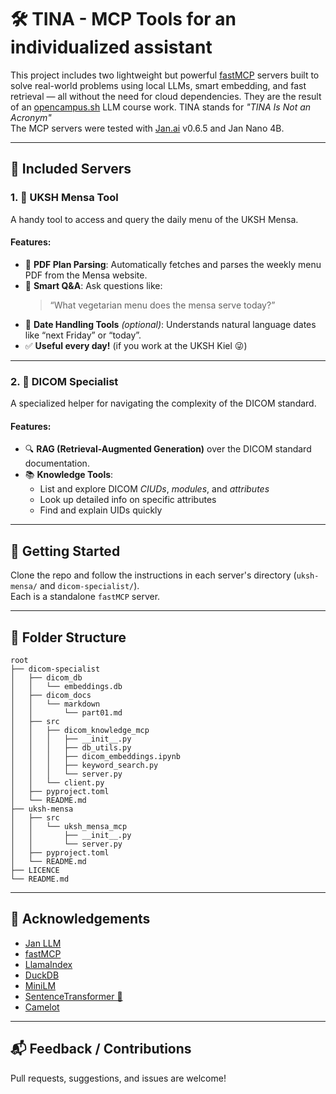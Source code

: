 # 🛠️ TINA - MCP Tools for an individualized assistant

This project includes two lightweight but powerful [fastMCP](https://github.com/grobian/fastmcp) servers built to solve real-world problems using local LLMs, smart embedding, and fast retrieval — all without the need for cloud dependencies. They are the result of an [opencampus.sh](https://edu.opencampus.sh/) LLM course work. TINA stands for *"TINA Is Not an Acronym"*  
The MCP servers were tested with [Jan.ai](https://jan.ai/) v0.6.5 and Jan Nano 4B.

---

## 🔧 Included Servers

### 1. 🥗 UKSH Mensa Tool

A handy tool to access and query the daily menu of the UKSH Mensa.

#### Features:
- 📄 **PDF Plan Parsing**: Automatically fetches and parses the weekly menu PDF from the Mensa website.
- 🤖 **Smart Q&A**: Ask questions like:  
  > “What vegetarian menu does the mensa serve today?”
- 📅 **Date Handling Tools** *(optional)*: Understands natural language dates like “next Friday” or “today”.
- ✅ **Useful every day!** (if you work at the UKSH Kiel 😜)

---

### 2. 🧠 DICOM Specialist

A specialized helper for navigating the complexity of the DICOM standard.

#### Features:
- 🔍 **RAG (Retrieval-Augmented Generation)** over the DICOM standard documentation.
- 📚 **Knowledge Tools**:
  - List and explore DICOM *CIUDs*, *modules*, and *attributes*
  - Look up detailed info on specific attributes
  - Find and explain UIDs quickly

---

## 🚀 Getting Started

Clone the repo and follow the instructions in each server's directory (`uksh-mensa/` and `dicom-specialist/`).  
Each is a standalone `fastMCP` server.

---

## 📂 Folder Structure
```
root
├── dicom-specialist
│   ├── dicom_db
│   │   └── embeddings.db
│   ├── dicom_docs
│   │   └── markdown
│   │       └── part01.md
│   ├── src
│   │   ├── dicom_knowledge_mcp
│   │   │   ├── __init__.py
│   │   │   ├── db_utils.py
│   │   │   ├── dicom_embeddings.ipynb
│   │   │   ├── keyword_search.py
│   │   │   └── server.py
│   │   └── client.py
│   ├── pyproject.toml
│   └── README.md
├── uksh-mensa
│   ├── src
│   │   └── uksh_mensa_mcp
│   │       ├── __init__.py
│   │       └── server.py
│   ├── pyproject.toml
│   └── README.md
├── LICENCE
└── README.md
```

---

## 🙌 Acknowledgements

- [Jan LLM](https://github.com/janhq/jan)
- [fastMCP](https://github.com/grobian/fastmcp)
- [LlamaIndex](https://github.com/jerryjliu/llama_index)
- [DuckDB](https://duckdb.org)
- [MiniLM](https://huggingface.co/sentence-transformers/all-MiniLM-L6-v2)
- [SentenceTransformer 🤗](https://huggingface.co/sentence-transformers)
- [Camelot](https://camelot-py.readthedocs.io)

---

## 📬 Feedback / Contributions

Pull requests, suggestions, and issues are welcome!